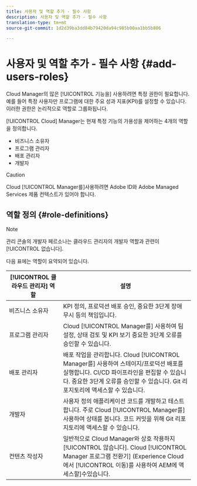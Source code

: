 ```yaml
---
title: 사용자 및 역할 추가 - 필수 사항
description: 사용자 및 역할 추가 - 필수 사항
translation-type: tm+mt
source-git-commit: 1d2d39ba3dd84b79420da94c985b00aa1bb5b806

---
```



# 사용자 및 역할 추가 - 필수 사항 {#add-users-roles}


Cloud Manager의 많은 [!UICONTROL 기능을] 사용하려면 특정 권한이 필요합니다. 예를 들어 특정 사용자만 프로그램에 대한 주요 성과 지표(KPI)를 설정할 수 있습니다. 이러한 권한은 논리적으로 역할로 그룹화됩니다.

[!UICONTROL Cloud] Manager는 현재 특정 기능의 가용성을 제어하는 4개의 역할을 정의합니다.

* 비즈니스 소유자
* 프로그램 관리자
* 배포 관리자
* 개발자

>[!CAUTION]
>
>Cloud [!UICONTROL Manager를]사용하려면 Adobe ID와 Adobe Managed Services 제품 컨텍스트가 있어야 합니다.

## 역할 정의 {#role-definitions}

>[!NOTE]
>
>관리 콘솔의 개발자 페르소나는 클라우드 관리자의 개발자 역할과 관련이 [!UICONTROL 없습니다].

다음 표에는 역할이 요약되어 있습니다.

| [!UICONTROL 클라우드 관리자] 역할 | 설명 |
|--- |--- |
| 비즈니스 소유자 | KPI 정의, 프로덕션 배포 승인, 중요한 3단계 장애 무시 등의 책임입니다. |
| 프로그램 관리자 | Cloud [!UICONTROL Manager를] 사용하여 팀 설정, 상태 검토 및 KPI 보기 중요한 3단계 오류를 승인할 수 있습니다. |
| 배포 관리자 | 배포 작업을 관리합니다. Cloud [!UICONTROL Manager를] 사용하여 스테이지/프로덕션 배포를 실행합니다. CI/CD 파이프라인을 편집할 수 있습니다. 중요한 3단계 오류를 승인할 수 있습니다. Git 리포지토리에 액세스할 수 있습니다. |
| 개발자 | 사용자 정의 애플리케이션 코드를 개발하고 테스트합니다. 주로 Cloud [!UICONTROL Manager를] 사용하여 상태를 봅니다. 코드 커밋을 위해 Git 리포지토리에 액세스할 수 있습니다. |
| 컨텐츠 작성자 | 일반적으로 Cloud Manager와 상호 작용하지 [!UICONTROL 않습니다]. Cloud [!UICONTROL Manager 프로그램 전환기] (Experience Cloud에서 [!UICONTROL 이동)를 사용하여 AEM에 액세스할]수있습니다. |